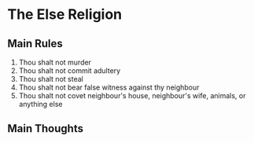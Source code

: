 # The Else Religion
## Main Rules
1. Thou shalt not murder
2. Thou shalt not commit adultery
3. Thou shalt not steal
4. Thou shalt not bear false witness against thy neighbour
5. Thou shalt not covet neighbour's house, neighbour's wife, animals, or anything else

## Main Thoughts

